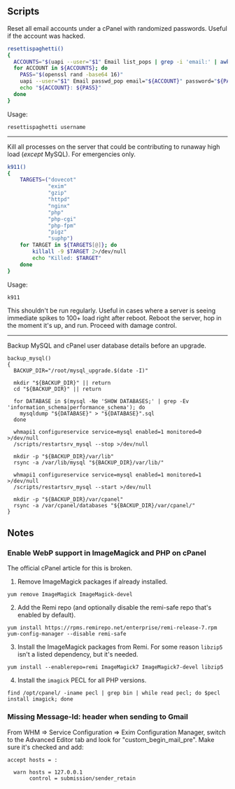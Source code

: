 ## Scripts

Reset all email accounts under a cPanel with randomized passwords. Useful if the account was hacked.

```bash
resettispaghetti()
{
  ACCOUNTS="$(uapi --user="$1" Email list_pops | grep -i 'email:' | awk '{print $2}')"
  for ACCOUNT in ${ACCOUNTS}; do
    PASS="$(openssl rand -base64 16)"
    uapi --user="$1" Email passwd_pop email="${ACCOUNT}" password="${PASS}" >/dev/null
    echo "${ACCOUNT}: ${PASS}"
  done
}
```

Usage:

```
resettispaghetti username
```

---

Kill all processes on the server that could be contributing to runaway high load (_except_ MySQL). For emergencies only.

```bash
k911()
{
    TARGETS=("dovecot"
             "exim"
             "gzip"
             "httpd"
             "nginx"
             "php"
             "php-cgi"
             "php-fpm"
             "pigz"
             "suphp")
    for TARGET in ${TARGETS[@]}; do
        killall -9 $TARGET 2>/dev/null
        echo "Killed: $TARGET"
    done
}
```

Usage:

```
k911
```

This shouldn't be run regularly. Useful in cases where a server is seeing immediate spikes to 100+ load right after reboot. Reboot the server, hop in the moment it's up, and run. Proceed with damage control.

---

Backup MySQL and cPanel user database details before an upgrade.

```
backup_mysql()
{
  BACKUP_DIR="/root/mysql_upgrade.$(date -I)"

  mkdir "${BACKUP_DIR}" || return
  cd "${BACKUP_DIR}" || return

  for DATABASE in $(mysql -Ne 'SHOW DATABASES;' | grep -Ev 'information_schema|performance_schema'); do
    mysqldump "${DATABASE}" > "${DATABASE}".sql
  done

  whmapi1 configureservice service=mysql enabled=1 monitored=0 >/dev/null
  /scripts/restartsrv_mysql --stop >/dev/null

  mkdir -p "${BACKUP_DIR}/var/lib"
  rsync -a /var/lib/mysql "${BACKUP_DIR}/var/lib/"

  whmapi1 configureservice service=mysql enabled=1 monitored=1 >/dev/null
  /scripts/restartsrv_mysql --start >/dev/null

  mkdir -p "${BACKUP_DIR}/var/cpanel"
  rsync -a /var/cpanel/databases "${BACKUP_DIR}/var/cpanel/"
}
```

## Notes

### Enable WebP support in ImageMagick and PHP on cPanel

The official cPanel article for this is broken.

1. Remove ImageMagick packages if already installed.

```
yum remove ImageMagick ImageMagick-devel
```

2. Add the Remi repo (and optionally disable the remi-safe repo that's enabled by default).

```
yum install https://rpms.remirepo.net/enterprise/remi-release-7.rpm
yum-config-manager --disable remi-safe
```

3. Install the ImageMagick packages from Remi. For some reason `libzip5` isn't a listed dependency, but it's needed.

```
yum install --enablerepo=remi ImageMagick7 ImageMagick7-devel libzip5
```

4. Install the `imagick` PECL for all PHP versions.

```
find /opt/cpanel/ -iname pecl | grep bin | while read pecl; do $pecl install imagick; done
```

### Missing Message-Id: header when sending to Gmail

From WHM => Service Configuration => Exim Configuration Manager, switch to the Advanced Editor tab and look for "custom_begin_mail_pre". Make sure it's checked and add:

```
accept hosts = :

  warn hosts = 127.0.0.1
       control = submission/sender_retain
```
